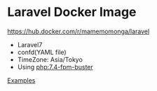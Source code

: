 # Laravel Docker Image

https://hub.docker.com/r/mamemomonga/laravel

* Laravel7
* confd(YAML file)
* TimeZone: Asia/Tokyo
* Using [php:7.4-fpm-buster](https://hub.docker.com/layers/php/library/php/7.4-fpm-buster/images/sha256-c0aecdb8c111f74dd2621a797bb580afeab9f9fa38f25e3ed5ba3923d42d7f7d?context=explore)

[Examples](https://github.com/mamemomonga/docker-laravel/tree/v7.0/examples)
